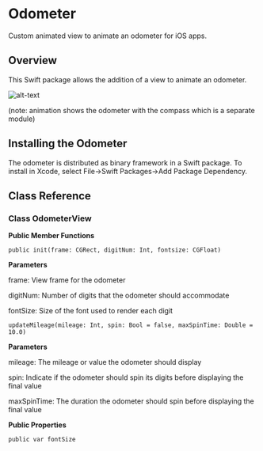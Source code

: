 # Odometer

Custom animated view to animate an odometer for iOS apps.

## Overview

This Swift package allows the addition of a view to animate an odometer.

![alt-text](https://github.com/inukshukdeveloper/Odometer/blob/main/Compass%20and%20Odometer.gif)

(note: animation shows the odometer with the compass which is a separate module)

## Installing the Odometer

The odometer is distributed as binary framework in a Swift package.  To install in Xcode, select File->Swift Packages->Add Package Dependency.

## Class Reference

### Class OdometerView

**Public Member Functions**

    public init(frame: CGRect, digitNum: Int, fontsize: CGFloat)
     
**Parameters**
     
frame: View frame for the odometer

digitNum:  Number of digits that the odometer should accommodate

fontSize:  Size of the font used to render each digit
     
    updateMileage(mileage: Int, spin: Bool = false, maxSpinTime: Double = 10.0)
     
**Parameters**
     
mileage:  The mileage or value the odometer should display

spin:  Indicate if the odometer should spin its digits before displaying the final value

maxSpinTime:  The duration the odometer should spin before displaying the final value

**Public Properties**

    public var fontSize
